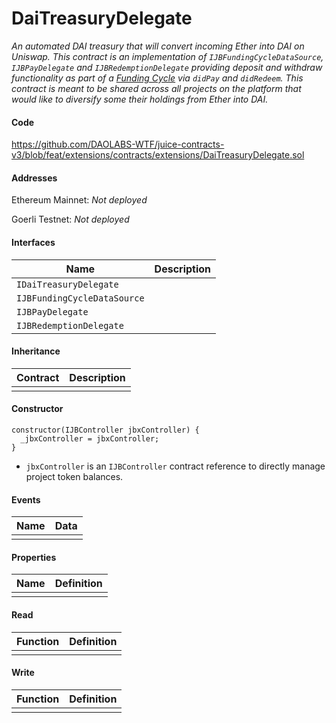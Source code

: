 # DaiTreasuryDelegate

*An automated DAI treasury that will convert incoming Ether into DAI on Uniswap. This contract is an implementation of `IJBFundingCycleDataSource`, `IJBPayDelegate` and `IJBRedemptionDelegate` providing deposit and withdraw functionality as part of a [Funding Cycle](#) via `didPay` and `didRedeem`. This contract is meant to be shared across all projects on the platform that would like to diversify some their holdings from Ether into DAI.*

#### Code

https://github.com/DAOLABS-WTF/juice-contracts-v3/blob/feat/extensions/contracts/extensions/DaiTreasuryDelegate.sol

#### Addresses

Ethereum Mainnet: *Not deployed*

Goerli Testnet: *Not deployed*

#### Interfaces

|Name|Description|
|-|-|
|`IDaiTreasuryDelegate`||
|`IJBFundingCycleDataSource`||
|`IJBPayDelegate`||
|`IJBRedemptionDelegate`||


#### Inheritance

|Contract|Description|
|-|-|
|||

#### Constructor

```
constructor(IJBController jbxController) {
  _jbxController = jbxController;
}
```

- `jbxController` is an `IJBController` contract reference to directly manage project token balances.

#### Events

|Name|Data|
|-|-|
|||

#### Properties

|Name|Definition|
|-|-|
|||

#### Read

|Function|Definition|
|-|-|
|||

#### Write

|Function|Definition|
|-|-|
|||
